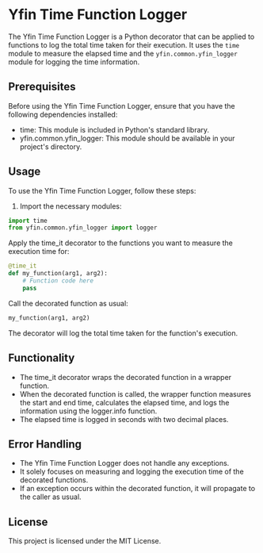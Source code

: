 # Yfin Time Function Logger

The Yfin Time Function Logger is a Python decorator that can be applied to functions to log the total time taken for their execution. It uses the `time` module to measure the elapsed time and the `yfin.common.yfin_logger` module for logging the time information.

## Prerequisites

Before using the Yfin Time Function Logger, ensure that you have the following dependencies installed:

- time: This module is included in Python's standard library.
- yfin.common.yfin_logger: This module should be available in your project's directory.

## Usage

To use the Yfin Time Function Logger, follow these steps:

1. Import the necessary modules:

```python
import time
from yfin.common.yfin_logger import logger
```

Apply the time_it decorator to the functions you want to measure the execution time for:

```python
@time_it
def my_function(arg1, arg2):
    # Function code here
    pass
```

Call the decorated function as usual:
```python
my_function(arg1, arg2)
```

The decorator will log the total time taken for the function's execution.

## Functionality
- The time_it decorator wraps the decorated function in a wrapper function. 
- When the decorated function is called, the wrapper function measures the start and end time, calculates the elapsed time, and logs the information using the logger.info function. 
- The elapsed time is logged in seconds with two decimal places.

## Error Handling
- The Yfin Time Function Logger does not handle any exceptions. 
- It solely focuses on measuring and logging the execution time of the decorated functions. 
- If an exception occurs within the decorated function, it will propagate to the caller as usual.

## License
This project is licensed under the MIT License.